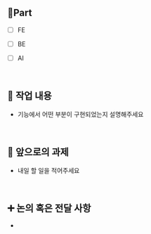 ## 🔘Part

- [ ] FE
- [ ] BE
- [ ] AI

  <br/>


## 🔎 작업 내용

- 기능에서 어떤 부분이 구현되었는지 설명해주세요

  <br/>


## 🔧 앞으로의 과제

- 내일 할 일을 적어주세요

  <br/>


## ➕ 논의 혹은 전달 사항

- 

<br/>
